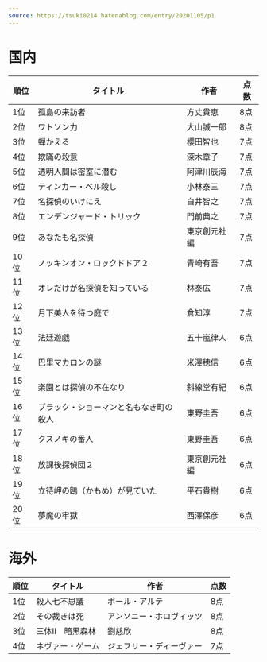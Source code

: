 ```yaml
---
source: https://tsuki0214.hatenablog.com/entry/20201105/p1
---
```


# 国内

| 順位  | タイトル                       | 作者            | 点数 |
|-------|--------------------------------|-----------------|------|
| 1位   | 孤島の来訪者                   | 方丈貴恵        | 8点  |
| 2位   | ワトソン力                     | 大山誠一郎      | 8点  |
| 3位   | 蝉かえる                       | 櫻田智也        | 7点  |
| 4位   | 欺瞞の殺意                     | 深木章子        | 7点  |
| 5位   | 透明人間は密室に潜む           | 阿津川辰海      | 7点  |
| 6位   | ティンカー・ベル殺し           | 小林泰三        | 7点  |
| 7位   | 名探偵のいけにえ               | 白井智之        | 7点  |
| 8位   | エンデンジャード・トリック     | 門前典之        | 7点  |
| 9位   | あなたも名探偵                 | 東京創元社編    | 7点  |
| 10位  | ノッキンオン・ロックドドア２   | 青崎有吾        | 7点  |
| 11位  | オレだけが名探偵を知っている   | 林泰広          | 7点  |
| 12位  | 月下美人を待つ庭で             | 倉知淳          | 7点  |
| 13位  | 法廷遊戯                       | 五十嵐律人      | 6点  |
| 14位  | 巴里マカロンの謎               | 米澤穂信        | 6点  |
| 15位  | 楽園とは探偵の不在なり         | 斜線堂有紀      | 6点  |
| 16位  | ブラック・ショーマンと名もなき町の殺人 | 東野圭吾  | 6点  |
| 17位  | クスノキの番人                 | 東野圭吾        | 6点  |
| 18位  | 放課後探偵団２                 | 東京創元社編    | 6点  |
| 19位  | 立待岬の鴎（かもめ）が見ていた | 平石貴樹        | 6点  |
| 20位  | 夢魔の牢獄                     | 西澤保彦        | 6点  |

# 海外

| 順位  | タイトル              | 作者                   | 点数 |
|-------|-----------------------|------------------------|------|
| 1位   | 殺人七不思議          | ポール・アルテ         | 8点  |
| 2位   | その裁きは死          | アンソニー・ホロヴィッツ| 8点  |
| 3位   | 三体Ⅱ　暗黒森林       | 劉慈欣                 | 8点  |
| 4位   | ネヴァー・ゲーム      | ジェフリー・ディーヴァー | 7点  |
